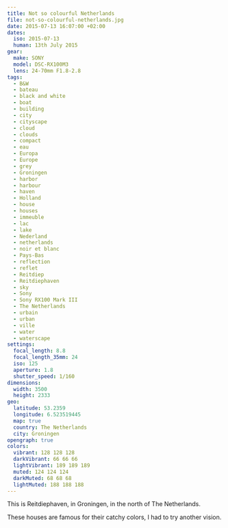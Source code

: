 ```yaml
---
title: Not so colourful Netherlands
file: not-so-colourful-netherlands.jpg
date: 2015-07-13 16:07:00 +02:00
dates:
  iso: 2015-07-13
  human: 13th July 2015
gear:
  make: SONY
  model: DSC-RX100M3
  lens: 24-70mm F1.8-2.8
tags:
  - B&W
  - bateau
  - black and white
  - boat
  - building
  - city
  - cityscape
  - cloud
  - clouds
  - compact
  - eau
  - Europa
  - Europe
  - grey
  - Groningen
  - harbor
  - harbour
  - haven
  - Holland
  - house
  - houses
  - immeuble
  - lac
  - lake
  - Nederland
  - netherlands
  - noir et blanc
  - Pays-Bas
  - reflection
  - reflet
  - Reitdiep
  - Reitdiephaven
  - sky
  - Sony
  - Sony RX100 Mark III
  - The Netherlands
  - urbain
  - urban
  - ville
  - water
  - waterscape
settings:
  focal_length: 8.8
  focal_length_35mm: 24
  iso: 125
  aperture: 1.8
  shutter_speed: 1/160
dimensions:
  width: 3500
  height: 2333
geo:
  latitude: 53.2359
  longitude: 6.523519445
  map: true
  country: The Netherlands
  city: Groningen
opengraph: true
colors:
  vibrant: 128 128 128
  darkVibrant: 66 66 66
  lightVibrant: 189 189 189
  muted: 124 124 124
  darkMuted: 68 68 68
  lightMuted: 188 188 188
---
```


This is Reitdiephaven, in Groningen, in the north of The Netherlands.

These houses are famous for their catchy colors, I had to try another vision.

